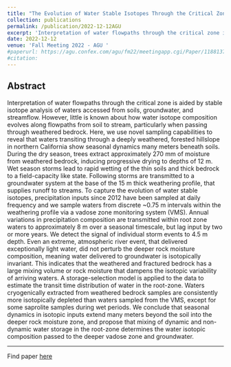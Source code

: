 ```yaml
---
title: "The Evolution of Water Stable Isotopes Through the Critical Zone: Direct Observations from a Vadose-Zone Monitoring System at the Eel River Critical Zone Observatory"
collection: publications
permalink: /publication/2022-12-12AGU
excerpt: 'Interpretation of water flowpaths through the critical zone is aided by stable isotope analysis of waters accessed from soils, groundwater, and streamflow. However, little is known about how water isotope composition evolves along flowpaths from soil to stream, particularly when passing through weathered bedrock. Here, we use novel sampling capabilities to reveal that waters transiting through a deeply weathered, forested hillslope in northern California show seasonal dynamics many meters beneath soils...'
date: 2022-12-12
venue: 'Fall Meeting 2022 - AGU '
#paperurl: https://agu.confex.com/agu/fm22/meetingapp.cgi/Paper/1188137
#citation: 
---
```


Abstract
---

Interpretation of water flowpaths through the critical zone is aided by stable isotope analysis of waters accessed from soils, groundwater, and streamflow. However, little is known about how water isotope composition evolves along flowpaths from soil to stream, particularly when passing through weathered bedrock. Here, we use novel sampling capabilities to reveal that waters transiting through a deeply weathered, forested hillslope in northern California show seasonal dynamics many meters beneath soils. During the dry season, trees extract approximately 270 mm of moisture from weathered bedrock, inducing progressive drying to depths of 12 m. Wet season storms lead to rapid wetting of the thin soils and thick bedrock to a field-capacity like state. Following storms are transmitted to a groundwater system at the base of the 15 m thick weathering profile, that supplies runoff to streams. To capture the evolution of water stable isotopes, precipitation inputs since 2012 have been sampled at daily frequency and we sample waters from discrete ~0.75 m intervals within the weathering profile via a vadose zone monitoring system (VMS). Annual variations in precipitation composition are transmitted within root zone waters to approximately 8 m over a seasonal timescale, but lag input by two or more years. We detect the signal of individual storm events to 4.5 m depth. Even an extreme, atmospheric river event, that delivered exceptionally light water, did not perturb the deeper rock moisture composition, meaning water delivered to groundwater is isotopically invariant. This indicates that the weathered and fractured bedrock has a large mixing volume or rock moisture that dampens the isotopic variability of arriving waters. A storage-selection model is applied to the data to estimate the transit time distribution of water in the root-zone. Waters cryogenically extracted from weathered bedrock samples are consistently more isotopically depleted than waters sampled from the VMS, except for some saprolite samples during wet periods. We conclude that seasonal dynamics in isotopic inputs extend many meters beyond the soil into the deeper rock moisture zone, and propose that mixing of dynamic and non-dynamic water storage in the root-zone determines the water isotopic composition passed to the deeper vadose zone and groundwater.

---
Find paper [here](https://agu.confex.com/agu/fm22/meetingapp.cgi/Paper/1188137)